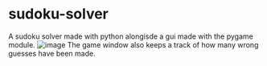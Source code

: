 # sudoku-solver

A sudoku solver made with python alongisde a gui made with the pygame module. 
![image](https://user-images.githubusercontent.com/84177184/172035471-53f7b7b6-4fb2-49fa-8fcc-294f2870cff8.png)
The game window also keeps a track of how many wrong guesses have been made.
